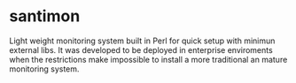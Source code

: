 # santimon

Light weight monitoring system built in Perl for quick setup with minimun external libs.  It was developed to be deployed in enterprise enviroments when the restrictions make impossible to install a more traditional an mature monitoring system.


